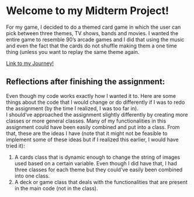 # Welcome to my Midterm Project! 

For my game, I decided to do a themed card game in which the user can pick between three themes, TV shows, bands and movies. 
I wanted the entire game to resemble 90’s arcade games and I did that using the music and even the fact that the cards do not shuffle making them a one time thing (unless you want to replay the same theme again. 

[Link to my Journey!](https://github.com/LiyanIbrahim/intro-to-IM/blob/master/midtermProject/journal.md) 

## Reflections after finishing the assignment: 

Even though my code works exactly how I wanted it to. Here are some things about the code that I would change or do differently if I was to redo the assignment (by the time I realized, I was too far in). </br>
I should’ve approached the assignment slightly differently by creating more classes or more general classes. Many of my functionalities in this assignment could have been easily combined and put into a class. From that, these are the ideas I have (note that it might not be feasible to implement some of these ideas but if I realized this earlier, I would have tried it): </br>
<ol> 
  <li>A cards class that is dynamic enough to change the string of images used based on a certain variable. Even though I did have that, I had three classes for each theme but they could’ve easily been combined into one class. </li>
  <li> A deck or game class that deals with the functionalities that are present in the main code (not in the class). </li>

